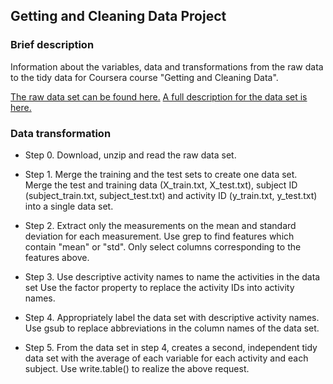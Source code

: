 ## Getting and Cleaning Data Project

### Brief description

Information about the variables, data and transformations from the raw data to the tidy data for Coursera 
course "Getting and Cleaning Data".

[The raw data set can be found here.](https://d396qusza40orc.cloudfront.net/getdata%2Fprojectfiles%2FUCI%20HAR%20Dataset.zip)
[A full description for the data set is here.](http://archive.ics.uci.edu/ml/datasets/Human+Activity+Recognition+Using+Smartphones)

### Data transformation

* Step 0. Download, unzip and read the raw data set.

* Step 1. Merge the training and the test sets to create one data set.
Merge the test and training data (X_train.txt, X_test.txt), subject ID (subject_train.txt, subject_test.txt) 
and activity ID (y_train.txt, y_test.txt) into a single data set. 

* Step 2. Extract only the measurements on the mean and standard deviation for each measurement. 
Use grep to find features which contain "mean" or "std".
Only select columns corresponding to the features above.

* Step 3. Use descriptive activity names to name the activities in the data set
Use the factor property to replace the activity IDs into activity names. 

* Step 4. Appropriately label the data set with descriptive activity names.
Use gsub to replace abbreviations in the column names of the data set.

* Step 5. From the data set in step 4, creates a second, independent 
tidy data set with the average of each variable for each activity and each subject.
Use write.table() to realize the above request.
